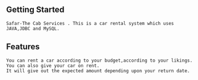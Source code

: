 ## Getting Started
    Safar-The Cab Services . This is a car rental system which uses JAVA,JDBC and MySQL.

## Features
    You can rent a car according to your budget,according to your likings.
    You can also give your car on rent.
    It will give out the expected amount depending upon your return date.